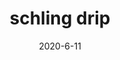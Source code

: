 ---
layout: semiterm
title: schling drip

phonetic: "[ shling drip ]"
ipa: "/ ʃlɪŋ dɹɪp /"

definition: [
	{
		pos: verb,
		description: [
			{
				explanation: "When liquid flows down the side of its container when being poured out.",
				example: "Jeez, I didn't expect the wine to schling drip everywhere."
			}
		]
	}
]

date: 2020-6-11
neologist: Shawn, Josh
---
